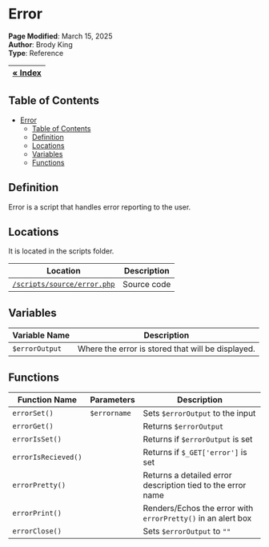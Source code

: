 # Error

**Page Modified**: March 15, 2025
\
**Author**: Brody King
\
**Type**: Reference

| **[« Index](/docs/index.md)** |
| ----------------------------- |

## Table of Contents

- [Error](#error)
  - [Table of Contents](#table-of-contents)
  - [Definition](#definition)
  - [Locations](#locations)
  - [Variables](#variables)
  - [Functions](#functions)

## Definition

Error is a script that handles error reporting to the user.

## Locations

It is located in the scripts folder.

| Location                                                 | Description |
| -------------------------------------------------------- | ----------- |
| [`/scripts/source/error.php`](/scripts/source/error.php) | Source code |

## Variables

| Variable Name  | Description                                       |
| -------------- | ------------------------------------------------- |
| `$errorOutput` | Where the error is stored that will be displayed. |

## Functions

| Function Name       | Parameters   | Description                                                  |
| ------------------- | ------------ | ------------------------------------------------------------ |
| `errorSet()`        | `$errorname` | Sets `$errorOutput` to the input                             |
| `errorGet()`        |              | Returns `$errorOutput`                                       |
| `errorIsSet()`      |              | Returns if `$errorOutput` is set                             |
| `errorIsRecieved()` |              | Returns if `$_GET['error']` is set                           |
| `errorPretty()`     |              | Returns a detailed error description tied to the error name  |
| `errorPrint()`      |              | Renders/Echos the error with `errorPretty()` in an alert box |
| `errorClose()`      |              | Sets `$errorOutput` to `""`                                  |
